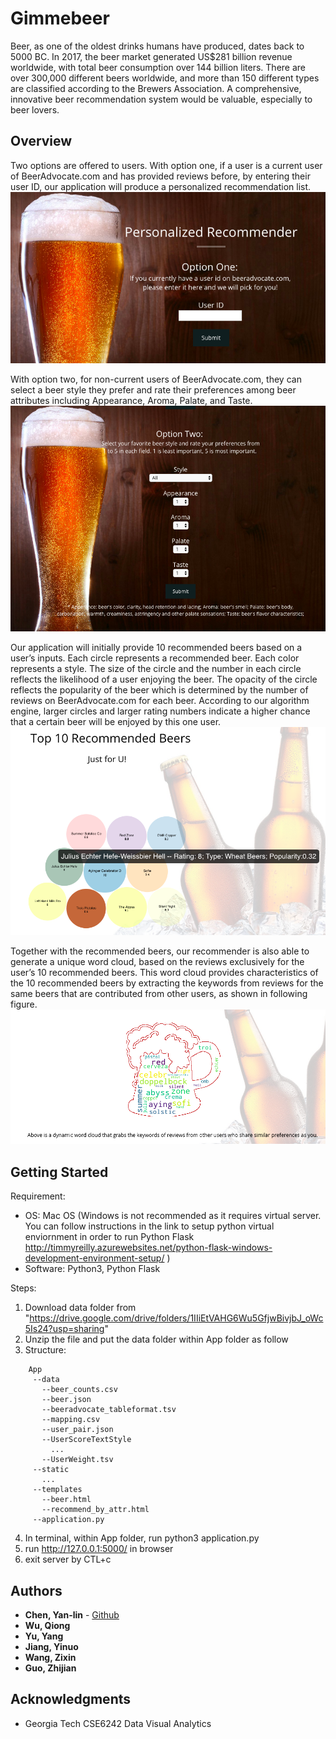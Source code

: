 # Gimmebeer

Beer, as one of the oldest drinks humans have produced, dates back to 5000 BC. In 2017, the beer market generated US$281 billion revenue worldwide, with total beer consumption over 144 billion liters. There are over 300,000 different beers worldwide, and more than 150 different types are classified according to the Brewers Association. A comprehensive, innovative beer recommendation system would be valuable, especially to beer lovers.

## Overview

Two options are offered to users. With option one, if a user is a current user of BeerAdvocate.com and has provided reviews before, by entering their user ID, our application will produce a personalized recommendation list.
![](images/input0.png)

With option two, for non-current users of BeerAdvocate.com, they can select a beer style they prefer and rate their preferences among beer attributes including Appearance, Aroma, Palate, and Taste.
![](images/input.png)

Our application will initially provide 10 recommended beers based on a user’s inputs. Each circle represents a recommended beer. Each color represents a style. The size of the circle and the number in each circle reflects the likelihood of a user enjoying the beer. The opacity of the circle reflects the popularity of the beer which is determined by the number of reviews on BeerAdvocate.com for each beer. According to our algorithm engine, larger circles and larger rating numbers indicate a higher chance that a certain beer will be enjoyed by this one user.
![](images/bubblechart.png)

Together with the recommended beers, our recommender is also able to generate a unique word cloud, based on the reviews exclusively for the user’s 10 recommended beers. This word cloud provides characteristics of the 10 recommended beers by extracting the keywords from reviews for the same beers that are contributed from other users, as shown in following figure.
![](images/wordcloud.png)


## Getting Started

Requirement:
- OS: Mac OS (Windows is not recommended as it requires virtual server. You can follow instructions in the link to setup python virtual enviornment in order to run Python Flask http://timmyreilly.azurewebsites.net/python-flask-windows-development-environment-setup/ )
- Software: Python3, Python Flask

Steps:
1. Download data folder from "https://drive.google.com/drive/folders/1IIiEtVAHG6Wu5GfjwBivjbJ_oWc5Is24?usp=sharing"
2. Unzip the file and put the data folder within App folder as follow
3. Structure:
```
    App
     --data
       --beer_counts.csv
       --beer.json
       --beeradvocate_tableformat.tsv
       --mapping.csv
       --user_pair.json
       --UserScoreTextStyle
         ...
       --UserWeight.tsv
     --static
       ...
     --templates
       --beer.html
       --recommend_by_attr.html
     --application.py
```
4. In terminal, within App folder, run python3 application.py
5. run http://127.0.0.1:5000/ in browser
6. exit server by CTL+c

## Authors

* **Chen, Yan-lin** - [Github](https://github.com/ylc0006)
* **Wu, Qiong**
* **Yu, Yang**
* **Jiang, Yinuo**
* **Wang, Zixin**
* **Guo, Zhijian**

## Acknowledgments

* Georgia Tech CSE6242 Data Visual Analytics
